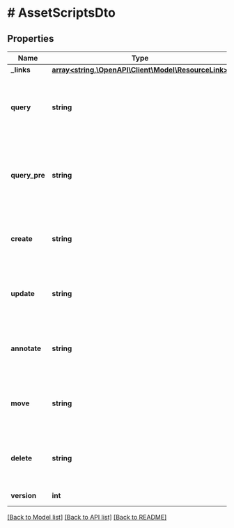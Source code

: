 # # AssetScriptsDto

## Properties

Name | Type | Description | Notes
------------ | ------------- | ------------- | -------------
**_links** | [**array<string,\OpenAPI\Client\Model\ResourceLink>**](ResourceLink.md) | The links. |
**query** | **string** | The script that is executed for each asset when querying assets. | [optional]
**query_pre** | **string** | The script that is executed for all assets when querying assets. | [optional]
**create** | **string** | The script that is executed when creating an asset. | [optional]
**update** | **string** | The script that is executed when updating a content. | [optional]
**annotate** | **string** | The script that is executed when annotating a content. | [optional]
**move** | **string** | The script that is executed when moving a content. | [optional]
**delete** | **string** | The script that is executed when deleting a content. | [optional]
**version** | **int** | The version of the app. |

[[Back to Model list]](../../README.md#models) [[Back to API list]](../../README.md#endpoints) [[Back to README]](../../README.md)

